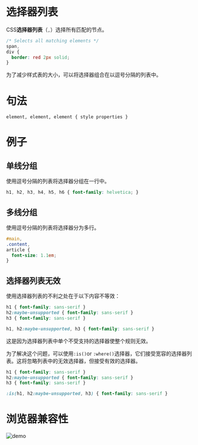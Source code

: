 # 选择器列表

CSS**选择器列表**（`,`）选择所有匹配的节点。

```css
/* Selects all matching elements */
span,
div {
  border: red 2px solid;
}
```

为了减少样式表的大小，可以将选择器组合在以逗号分隔的列表中。

# 句法

```
element, element, element { style properties }
```

# 例子

## 单线分组

使用逗号分隔的列表将选择器分组在一行中。

```css
h1, h2, h3, h4, h5, h6 { font-family: helvetica; }
```

## 多线分组

使用逗号分隔的列表将选择器分为多行。

```css
#main,
.content,
article {
  font-size: 1.1em;
}
```

## 选择器列表无效

使用选择器列表的不利之处在于以下内容不等效：

```css
h1 { font-family: sans-serif }
h2:maybe-unsupported { font-family: sans-serif }
h3 { font-family: sans-serif }
```

```css
h1, h2:maybe-unsupported, h3 { font-family: sans-serif }
```

这是因为选择器列表中单个不受支持的选择器使整个规则无效。

为了解决这个问题，可以使用`:is()`or `:where()`选择器，它们接受宽容的选择器列表。这将忽略列表中的无效选择器，但接受有效的选择器。

```css
h1 { font-family: sans-serif }
h2:maybe-unsupported { font-family: sans-serif }
h3 { font-family: sans-serif }
```

```css
:is(h1, h2:maybe-unsupported, h3) { font-family: sans-serif }
```

# 浏览器兼容性

![demo](/notes/assets/mozillaCss/1617674781(1).jpg)